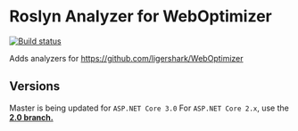 # Roslyn Analyzer for WebOptimizer

[![Build status](https://ci.appveyor.com/api/projects/status/ydwubqt7j4s8eivv?svg=true)](https://ci.appveyor.com/project/madskristensen/weboptimizer-analyzers)
 
Adds analyzers for <https://github.com/ligershark/WebOptimizer>

## Versions
Master is being updated for ```ASP.NET Core 3.0```
For ```ASP.NET Core 2.x```, use the **[2.0 branch.](https://github.com/ligershark/WebOptimizer.analyzers/tree/2.0)**
